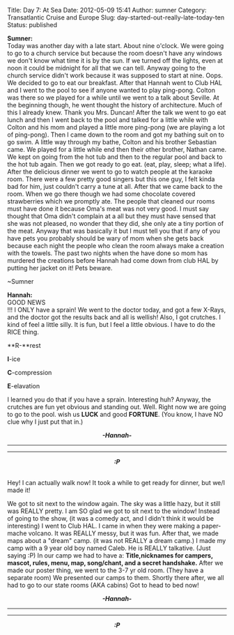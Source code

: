 Title: Day 7: At Sea
Date: 2012-05-09 15:41
Author: sumner
Category: Transatlantic Cruise and Europe
Slug: day-started-out-really-late-today-ten
Status: published

**Sumner:**  
Today was another day with a late start. About nine o'clock. We were
going to go to a church service but because the room doesn't have any
windows we don't know what time it is by the sun. If we turned off the
lights, even at noon it could be midnight for all that we can tell.
Anyway going to the church service didn't work because it was supposed
to start at nine. Oops. We decided to go to eat our breakfast. After
that Hannah went to Club HAL and I went to the pool to see if anyone
wanted to play ping-pong. Colton was there so we played for a while
until we went to a talk about Seville. At the beginning though, he went
thought the history of architecture. Much of this I already knew. Thank
you Mrs. Duncan! After the talk we went to go eat lunch and then I went
back to the pool and talked for a little while with Colton and his mom
and played a little more ping-pong (we are playing a lot of ping-pong).
Then I came down to the room and got my bathing suit on to go swim. A
little way through my bathe, Colton and his brother Sebastian came. We
played for a little while end then their other brother, Nathan came. We
kept on going from the hot tub and then to the regular pool and back to
the hot tub again. Then we got ready to go eat. (eat, play, sleep; what
a life). After the delicious dinner we went to go to watch people at the
karaoke room. There were a few pretty good singers but this one guy, I
felt kinda bad for him, just couldn't carry a tune at all. After that we
came back to the room. When we go there though we had some chocolate
covered strawberries which we promptly ate. The people that cleaned our
rooms must have done it because Oma's meat was not very good. I must say
thought that Oma didn't complain at a all but they must have sensed that
she was not pleased, no wonder that they did, she only ate a tiny
portion of the meat. Anyway that was basically it but I must tell you
that if any of you have pets you probably should be wary of mom when she
gets back because each night the people who clean the room always make a
creation with the towels. The past two nights when the have done so mom
has murdered the creations before Hannah had come down from club HAL by
putting her jacket on it! Pets beware.

\~Sumner

**Hannah:**  
GOOD NEWS  
!!! I ONLY have a sprain! We went to the doctor today, and got a few
X-Rays, and the doctor got the results back and all is wellish! Also, I
got crutches. I kind of feel a little silly. It is fun, but I feel a
little obvious. I have to do the RICE thing.

  
**R-**rest

  
**I**-ice

  
**C**-compression

  
**E**-elavation

I learned you do that if you have a sprain. Interesting huh? Anyway, the
crutches are fun yet obvious and standing out. Well. Right now we are
going to go to the pool. wish us **LUCK** and good **FORTUNE**. (You
know, I have NO clue why I just put that in.)

  

<div align="CENTER">

***-Hannah-***

</div>

***  
***

<div align="CENTER">

</div>

<b><i>

<div align="CENTER">

:P

</div>

</i></b>  
Hey! I can actually walk now! It took a while to get ready for dinner,
but we/I made it!

We got to sit next to the window again. The sky was a little hazy, but
it still was REALLY pretty. I am SO glad we got to sit next to the
window! Instead of going to the show, (it was a comedy act, and I didn't
think it would be interesting) I went to Club HAL. I came in when they
were making a paper-mache volcano. It was REALLY messy, but it was fun.
After that, we made maps about a "dream" camp. (it was not REALLY a
dream camp.) I made my camp with a 9 year old boy named Caleb. He is
REALLY talkative. (Just saying :P) In our camp we had to have a:
**Title,nicknames for campers, mascot, rules, menu, map, song/chant, and
a secret handshake.** After we made our poster thing, we went to the 3-7
yr old room. (They have a separate room) We presented our camps to them.
Shortly there after, we all had to go to our state rooms (AKA cabins)
Got to head to bed now!

  

<div align="CENTER">

***-Hannah-***

</div>

***  
***

<div align="CENTER">

</div>

<b><i>

<div align="CENTER">

:P

</div>

</i></b>
